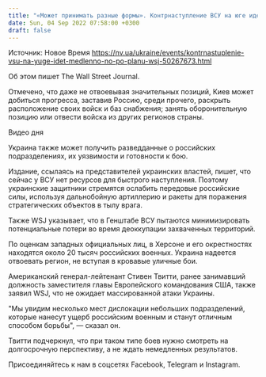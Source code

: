 ```yaml
---
title: "«Может принимать разные формы». Контрнаступление ВСУ на юге идет медленно, но по плану — WSJ"
date: Sun, 04 Sep 2022 07:58:00 +0300
draft: false
---
```

Источник: Новое Время https://nv.ua/ukraine/events/kontrnastuplenie-vsu-na-yuge-idet-medlenno-no-po-planu-wsj-50267673.html


Об этом пишет The Wall Street Journal.

Отмечено, что даже не отвоевывая значительных позиций, Киев может добиться прогресса, заставив Россию, среди прочего, раскрыть расположение своих войск и баз снабжения; занять оборонительную позицию или отвести войска из других регионов страны.

 Видео дня   

Украина также может получить разведданные о российских подразделениях, их уязвимости и готовности к бою.

Издание, ссылаясь на представителей украинских властей, пишет, что сейчас у ВСУ нет ресурсов для быстрого наступления. Поэтому украинские защитники стремятся ослабить передовые российские силы, используя дальнобойную артиллерию и ракеты для поражения стратегических объектов в тылу врага.

Также WSJ указывает, что в Генштабе ВСУ пытаются минимизировать потенциальные потери во время деоккупации захваченных территорий.

По оценкам западных официальных лиц, в Херсоне и его окрестностях находятся около 20 тысяч российских военных. Украина надеется отвоевать регион, не вступая в кровавые уличные бои.

Американский генерал-лейтенант Стивен Твитти, ранее занимавший должность заместителя главы Европейского командования США, также заявил WSJ, что не ожидает массированной атаки Украины.

"Мы увидим несколько мест дислокации небольших подразделений, которые нанесут ущерб российским военным и станут отличным способом борьбы", — сказал он.

Твитти подчеркнул, что при таком типе боев нужно смотреть на долгосрочную перспективу, а не ждать немедленных результатов.

Присоединяйтесь к нам в соцсетях Facebook, Telegram и Instagram.
